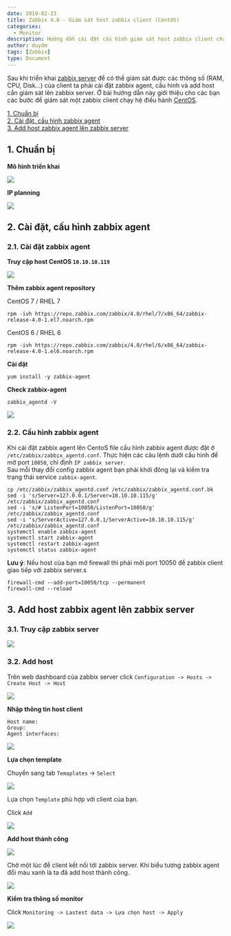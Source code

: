 ```yaml
---
date: 2019-02-23
title: Zabbix 4.0 - Giám sát host zabbix client (CentOS)
categories:
  - Monitor
description: Hướng dẫn cài đặt cấu hình giám sát host zabbix client chạy hệ điều hành CentOS.
author: duydm
tags: [Zabbix]
type: Document
---
```


Sau khi triển khai <a href="https://blog.cloud365.vn/monitor/cai-dat-zabbix-4-lts-tren-centos7/" target="_blank">zabbix server</a> để có thể giám sát được các thông số (RAM, CPU, Disk...) của client ta phải cài đặt zabbix agent, cấu hình và add host cần giám sát lên zabbix server. Ở bài hướng dẫn này giới thiệu cho các bạn các bước để giám sát một zabbix client chạy hệ điều hành <a href="https://blog.cloud365.vn/linux/huong-dan-cai-dat-centos7/" target="_blank">CentOS</a>.

[1. Chuẩn bị](#chuanbi)<br>
[2. Cài đặt, cấu hình zabbix agent](#setup)<br>
[3. Add host zabbix agent lên zabbix server](#host)<br>


<a name="chuanbi"></a>
## 1. Chuẩn bị

**Mô hình triển khai**

![](/images/img-zabbix3-mon-centos/topo-zabbix6.png)

**IP planning**

![](/images/img-zabbix3-mon-centos/Screenshot_1013.png)

<a name="setup"></a>
## 2. Cài đặt, cấu hình zabbix agent

### 2.1. Cài đặt zabbix agent

**Truy cập host CentOS `10.10.10.119`**

![](/images/img-zabbix3-mon-centos/Screenshot_1001.png)

**Thêm zabbix agent repository**

CentOS 7 / RHEL 7

```
rpm -ivh https://repo.zabbix.com/zabbix/4.0/rhel/7/x86_64/zabbix-release-4.0-1.el7.noarch.rpm
```

CentOS 6 / RHEL 6

```
rpm -ivh https://repo.zabbix.com/zabbix/4.0/rhel/6/x86_64/zabbix-release-4.0-1.el6.noarch.rpm
```

**Cài đặt**

```
yum install -y zabbix-agent
```

**Check zabbix-agent**

```
zabbix_agentd -V
```
![](/images/img-zabbix3-mon-centos/Screenshot_981.png)

### 2.2. Cấu hình zabbix agent

Khi cài đặt zabbix agent lên CentoS file cấu hình zabbix agent được đặt ở `/etc/zabbix/zabbix_agentd.conf`. Thực hiện các câu lệnh dưới cấu hình để mở port `10050`, chỉ định `IP zabbix server`.<br>
Sau mỗi thay đổi config zabbix agent bạn phải khởi đông lại và kiểm tra trạng thái service `zabbix-agent`.

```
cp /etc/zabbix/zabbix_agentd.conf /etc/zabbix/zabbix_agentd.conf.bk
sed -i 's/Server=127.0.0.1/Server=10.10.10.115/g' /etc/zabbix/zabbix_agentd.conf
sed -i 's/# ListenPort=10050/ListenPort=10050/g' /etc/zabbix/zabbix_agentd.conf
sed -i 's/ServerActive=127.0.0.1/ServerActive=10.10.10.115/g' /etc/zabbix/zabbix_agentd.conf
systemctl enable zabbix-agent
systemctl start zabbix-agent
systemctl restart zabbix-agent
systemctl status zabbix-agent
```
**Lưu ý**: Nếu host của bạn mở firewall thì phải mởi port 10050 để zabbix client giao tiếp với zabbix server.s

```
firewall-cmd --add-port=10050/tcp --permanent 
firewall-cmd --reload 
```

<a name="host"></a>
## 3. Add host zabbix agent lên zabbix server

### 3.1. Truy cập zabbix server

![](/images/img-zabbix3-mon-centos/Screenshot_1002.png)

### 3.2. Add host

Trên web dashboard của zabbix server click `Configuration -> Hosts -> Create Host -> Host`

![](/images/img-zabbix3-mon-centos/Screenshot_1003.png)

**Nhập thông tin host client**

```
Host name:
Group:
Agent interfaces:
```
![](/images/img-zabbix3-mon-centos/Screenshot_1006.png)

**Lựa chọn template**

Chuyển sang tab `Temaplates` -> `Select`

![](/images/img-zabbix3-mon-centos/Screenshot_1007.png)

Lựa chọn `Template` phù hợp với client của bạn.

Click `Add`

![](/images/img-zabbix3-mon-centos/Screenshot_1008.png)

**Add host thành công**

![](/images/img-zabbix3-mon-centos/Screenshot_1009.png)

Chờ một lúc để client kết nối tới zabbix server. Khi biểu tượng zabbix agent đổi màu xanh là ta đã add host thành công.

![](/images/img-zabbix3-mon-centos/Screenshot_1010.png)

**Kiểm tra thông số monitor**

Click `Monitoring -> Lastest data -> Lựa chọn host -> Apply`

![](/images/img-zabbix3-mon-centos/Screenshot_1011.png)



